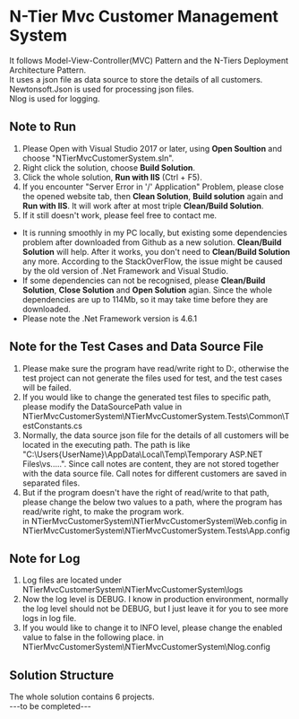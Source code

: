 # N-Tier Mvc Customer Management System
It follows Model-View-Controller(MVC) Pattern and the N-Tiers Deployment Architecture Pattern.  
It uses a json file as data source to store the details of all customers.  
Newtonsoft.Json is used for processing json files.  
Nlog is used for logging. 

## Note to Run
1. Please Open with Visual Studio 2017 or later, using <b>Open Soultion</b> and choose "NTierMvcCustomerSystem.sln".
2. Right click the solution, choose <b>Build Solution</b>.
3. Click the whole solution, <b>Run with IIS</b> (Ctrl + F5).
4. If you encounter "Server Error in '/' Application" Problem, please close the opened website tab, then <b>Clean Solution</b>, <b>Build solution</b> again and <b>Run with IIS</b>. It will work after at most triple <b>Clean/Build Solution</b>.
5. If it still doesn't work, please feel free to contact me.
* It is running smoothly in my PC locally, but existing some dependencies problem after downloaded from Github as a new solution. <b>Clean/Build Solution</b> will help. After it works, you don't need to <b>Clean/Build Solution</b> any more.
According to the StackOverFlow, the issue might be caused by the old version of .Net Framework and Visual Studio.
* If some dependencies can not be recognised, please <b>Clean/Build Solution</b>, <b>Close Solution</b> and <b>Open Solution</b> agian.
Since the whole dependencies are up to 114Mb, so it may take time before they are downloaded.
* Please note the .Net Framework version is 4.6.1

## Note for the Test Cases and Data Source File
1. Please make sure the program have read/write right to D:\, otherwise the test project can not generate the files used for test, and the test cases will be failed.
2. If you would like to change the generated test files to specific path, please modify the DataSourcePath value in NTierMvcCustomerSystem\NTierMvcCustomerSystem.Tests\Common\TestConstants.cs
3. Normally, the data source json file for the details of all customers will be located in the executing path. The path is like "C:\Users\{UserName}\AppData\Local\Temp\Temporary ASP.NET Files\vs\.....". Since call notes are content, they are not stored together with the data source file. Call notes for different customers are saved in separated files.
4. But if the program doesn't have the right of read/write to that path, please change the below two values to a path, where the program has read/write right, to make the program work.  
<add key="DataSourcePath" value="D:\TempFolderForExecuting" /> in NTierMvcCustomerSystem\NTierMvcCustomerSystem\Web.config
<add key="DataSourcePath" value="D:\TempFolderForExecuting" /> in NTierMvcCustomerSystem\NTierMvcCustomerSystem.Tests\App.config

## Note for Log
1. Log files are located under NTierMvcCustomerSystem\NTierMvcCustomerSystem\logs
2. Now the log level is DEBUG. I know in production environment, normally the log level should not be DEBUG, but I just leave it for you to see more logs in log file.
3. If you would like to change it to INFO level, please change the enabled value to false in the following place.
<logger name="*" minlevel="Debug" writeTo="logfile" enabled="true" final="true" /> in NTierMvcCustomerSystem\NTierMvcCustomerSystem\Nlog.config

## Solution Structure
The whole solution contains 6 projects.  
---to be completed---
